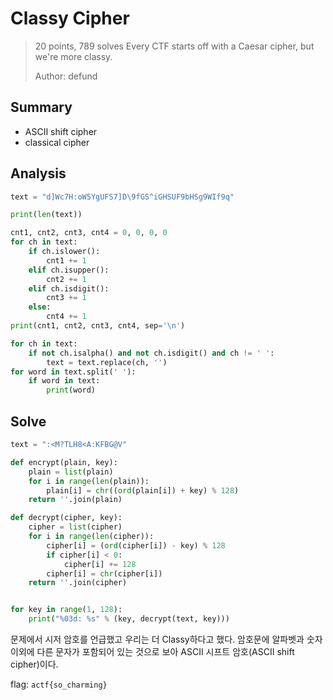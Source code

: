 # Classy Cipher
<blockquote>
20 points, 789 solves  
Every CTF starts off with a Caesar cipher, but we're more classy.  
  
Author: defund
</blockquote>

## Summary
* ASCII shift cipher
* classical cipher

## Analysis
``` python
text = "d]Wc7H:oW5YgUFS7]D\9fGS^iGHSUF9bHSg9WIf9q"

print(len(text))

cnt1, cnt2, cnt3, cnt4 = 0, 0, 0, 0
for ch in text:
    if ch.islower():
        cnt1 += 1
    elif ch.isupper():
        cnt2 += 1
    elif ch.isdigit():
        cnt3 += 1
    else:
        cnt4 += 1
print(cnt1, cnt2, cnt3, cnt4, sep='\n')

for ch in text:
    if not ch.isalpha() and not ch.isdigit() and ch != ' ':
        text = text.replace(ch, '')
for word in text.split(' '):
    if word in text:
        print(word)
```

## Solve
``` python
text = ":<M?TLH8<A:KFBG@V"

def encrypt(plain, key):
    plain = list(plain)
    for i in range(len(plain)):
        plain[i] = chr((ord(plain[i]) + key) % 128)
    return ''.join(plain)

def decrypt(cipher, key):
    cipher = list(cipher)
    for i in range(len(cipher)):
        cipher[i] = (ord(cipher[i]) - key) % 128
        if cipher[i] < 0:
            cipher[i] += 128
        cipher[i] = chr(cipher[i])
    return ''.join(cipher)


for key in range(1, 128):
    print("%03d: %s" % (key, decrypt(text, key)))
```
문제에서 시저 암호를 언급했고 우리는 더 Classy하다고 했다. 암호문에 알파벳과 숫자 이외에 다른 문자가 포함되어 있는 것으로 보아 ASCII 시프트 암호(ASCII shift cipher)이다.  

flag: `actf{so_charming}`
